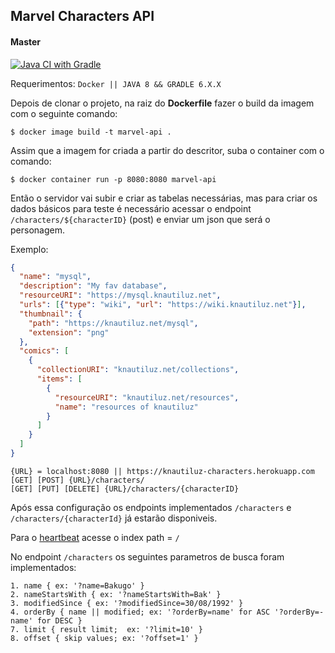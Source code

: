 ## Marvel Characters API

#### Master
[![Java CI with Gradle](https://github.com/Knautiluz/marvel-characters-api/actions/workflows/gradle.yml/badge.svg?branch=master)](https://github.com/Knautiluz/marvel-characters-api/actions/workflows/gradle.yml)

Requerimentos: `Docker || JAVA 8 && GRADLE 6.X.X`

Depois de clonar o projeto, na raiz do **Dockerfile** fazer o build da imagem com o seguinte comando:

    $ docker image build -t marvel-api .

Assim que a imagem for criada a partir do descritor, suba o container com o comando:
    
    $ docker container run -p 8080:8080 marvel-api

Então o servidor vai subir e criar as tabelas necessárias, mas para criar os dados básicos para teste é necessário acessar o endpoint `/characters/${characterID}` (post) e enviar um json que será o personagem.

Exemplo:

```json
{
  "name": "mysql",
  "description": "My fav database",
  "resourceURI": "https://mysql.knautiluz.net",
  "urls": [{"type": "wiki", "url": "https://wiki.knautiluz.net"}],
  "thumbnail": {
    "path": "https://knautiluz.net/mysql",
    "extension": "png"
  },
  "comics": [
    {
      "collectionURI": "knautiluz.net/collections",
      "items": [
        {
          "resourceURI": "knautiluz.net/resources",
          "name": "resources of knautiluz"
        }
      ]
    }
  ]
}
```
    {URL} = localhost:8080 || https://knautiluz-characters.herokuapp.com
    [GET] [POST] {URL}/characters/
    [GET] [PUT] [DELETE] {URL}/characters/{characterID}

Após essa configuração os endpoints implementados `/characters` e `/characters/{characterId}` já estarão disponiveis.

Para o [heartbeat](https://pt.wikiqube.net/wiki/Heartbeat_(computing)) acesse o index path = `/`

No endpoint `/characters` os seguintes parametros de busca foram implementados:

```
1. name { ex: '?name=Bakugo' }
2. nameStartsWith { ex: '?nameStartsWith=Bak' }
3. modifiedSince { ex: '?modifiedSince=30/08/1992' }
4. orderBy { name || modified; ex: '?orderBy=name' for ASC '?orderBy=-name' for DESC }
7. limit { result limit;  ex: '?limit=10' }
8. offset { skip values; ex: '?offset=1' }
